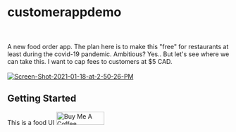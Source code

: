 # customerappdemo

<br><br>A new food order app. The plan here is to make this "free" for restaurants at least during the covid-19 pandemic. Ambitious? Yes.. But let's see where we can take this. I want to cap fees to customers at $5 CAD. <br><BR>
<a href="https://ibb.co/FhLvjPh"><img src="https://i.ibb.co/wdFHxvd/Screen-Shot-2021-01-18-at-2-50-26-PM.png" alt="Screen-Shot-2021-01-18-at-2-50-26-PM" border="0"></a>

## Getting Started

This is a food UI
<a href="https://www.buymeacoffee.com/iNeedHelpX" target="_blank"><img src="https://cdn.buymeacoffee.com/buttons/v2/arial-yellow.png" alt="Buy Me A Coffee" style="height: 30px !important;width: 109px !important;" ></a>
